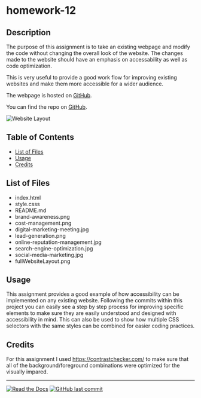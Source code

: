 # homework-12

## Description 

The purpose of this assignment is to take an existing webpage and modify the code without changing the overall look of the website. The changes made to the website should have an emphasis on accessability as well as code optimization.

This is very useful to provide a good work flow for improving existing websites and make them more accessible for a wider audience. 

The webpage is hosted on [GitHub](https://rconat.github.io/homework-12/).

You can find the repo on [GitHub](https://github.com/Rconat/homework-12/).

![Website Layout](fullWebsiteLayout.png)

## Table of Contents

* [List of Files](#List-of-Files)
* [Usage](#usage)
* [Credits](#credits)

## List of Files

<ul>
    <li>index.html</li>
    <li>style.csss</li>
    <li>README.md</li>
    <li>brand-awareness.png</li>
    <li>cost-management.png</li>
    <li>digital-marketing-meeting.jpg</li>
    <li>lead-generation.png</li>
    <li>online-reputation-management.jpg</li>
    <li>search-engine-optimization.jpg</li>
    <li>social-media-marketing.jpg</li>
    <li>fullWebsiteLayout.png</li>
</ul>

## Usage 

This assignment provides a good example of how accessibility can be implemented on any existing website. Following the commits within this project you can easily see a step by step process for improving specific elements to make sure they are easily understood and designed with accessibility in mind. This can also be used to show how multiple CSS selectors with the same styles can be combined for easier coding practices.

## Credits

For this assignment I used https://contrastchecker.com/ to make sure that all of the background/foreground combinations were optimized for the visually impared.

---

[![Read the Docs](https://readthedocs.org/projects/yt2mp3/badge/?version=latest)](https://yt2mp3.readthedocs.io/en/latest/?badge=latest)
[![GitHub last commit](https://img.shields.io/github/last-commit/google/skia.svg?style=flat)]()